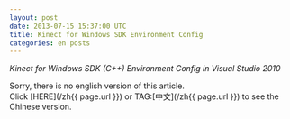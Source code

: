 ```yaml
---
layout: post
date: 2013-07-15 15:37:00 UTC
title: Kinect for Windows SDK Environment Config
categories: en posts
---
```


*Kinect for Windows SDK (C++) Environment Config in Visual Studio 2010*

Sorry, there is no english version of this article. <br/>
Click [HERE](/zh{{ page.url }}) or TAG:[中文](/zh{{ page.url }}) to see the Chinese version.